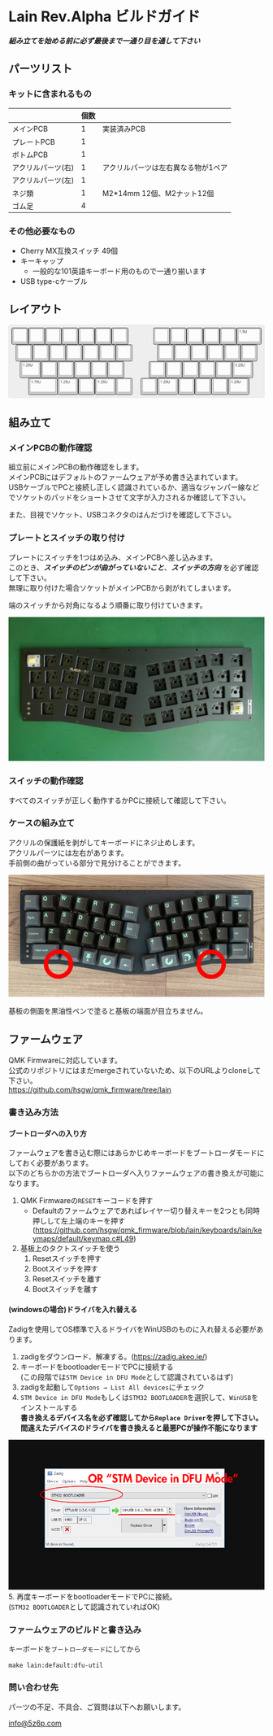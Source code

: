 # Lain Rev.Alpha ビルドガイド

***組み立てを始める前に必ず最後まで一通り目を通して下さい***

## パーツリスト
### キットに含まれるもの
|                    | 個数 |                                     |
|--------------------|------|-------------------------------------|
| メインPCB          | 1    | 実装済みPCB                         |
| プレートPCB        | 1    |                                     |
| ボトムPCB          | 1    |                                     |
| アクリルパーツ(右) | 1    | アクリルパーツは左右異なる物が1ペア |
| アクリルパーツ(左) | 1    |                                     |
| ネジ類             | 1    | M2*14mm 12個、M2ナット12個          |
| ゴム足             | 4    |                                     |

### その他必要なもの
- Cherry MX互換スイッチ 49個
- キーキャップ
  - 一般的な101英語キーボード用のもので一通り揃います
- USB type-cケーブル

## レイアウト
![layout](img/alpha/lain_layout.png)

## 組み立て
### メインPCBの動作確認
組立前にメインPCBの動作確認をします。   
メインPCBにはデフォルトのファームウェアが予め書き込まれています。   
USBケーブルでPCと接続し正しく認識されているか、適当なジャンパー線などでソケットのパッドをショートさせて文字が入力されるか確認して下さい。

また、目視でソケット、USBコネクタのはんだづけを確認して下さい。   

### プレートとスイッチの取り付け
プレートにスイッチを1つはめ込み、メインPCBへ差し込みます。   
このとき、***スイッチのピンが曲がっていないこと***、***スイッチの方向*** を必ず確認して下さい。   
無理に取り付けた場合ソケットがメインPCBから剥がれてしまいます。

端のスイッチから対角になるよう順番に取り付けていきます。

![plate](img/alpha/lain_assembly.jpg)

### スイッチの動作確認
すべてのスイッチが正しく動作するかPCに接続して確認して下さい。

### ケースの組み立て
アクリルの保護紙を剥がしてキーボードにネジ止めします。   
アクリルパーツには左右があります。   
手前側の曲がっている部分で見分けることができます。   

![case](img/alpha/lain_case.jpg)

基板の側面を黒油性ペンで塗ると基板の端面が目立ちません。

## ファームウェア
QMK Firmwareに対応しています。   
公式のリポジトリにはまだmergeされていないため、以下のURLよりcloneして下さい。   
https://github.com/hsgw/qmk_firmware/tree/lain

### 書き込み方法
#### ブートローダへの入り方
ファームウェアを書き込む際にはあらかじめキーボードをブートローダモードにしておく必要があります。   
以下のどちらかの方法でブートローダへ入りファームウェアの書き換えが可能になります。
1. QMK Firmwareの```RESET```キーコードを押す
    - Defaultのファームウェアであればレイヤー切り替えキーを2つとも同時押しして左上端のキーを押す
      (https://github.com/hsgw/qmk_firmware/blob/lain/keyboards/lain/keymaps/default/keymap.c#L49)
2. 基板上のタクトスイッチを使う
    1. Resetスイッチを押す
    2. Bootスイッチを押す
    3. Resetスイッチを離す
    4. Bootスイッチを離す

#### (windowsの場合)ドライバを入れ替える
Zadigを使用してOS標準で入るドライバをWinUSBのものに入れ替える必要があります。
1. zadigをダウンロード、解凍する。(https://zadig.akeo.ie/)
2. キーボードをbootloaderモードでPCに接続する   
(この段階では```STM Device in DFU Mode```として認識されているはず)
3. zadigを起動して```Options → List All devices```にチェック
4. ```STM Device in DFU Mode```もしくは```STM32 BOOTLOADER```を選択して、```WinUSB```をインストールする   
**書き換えるデバイス名を必ず確認してから```Replace Driver```を押して下さい。**   
**間違えたデバイスのドライバを書き換えると最悪PCが操作不能になります**

![zadig](img/alpha/stm32_win_driver.png)
5. 再度キーボードをbootloaderモードでPCに接続。   
(```STM32 BOOTLOADER```として認識されていればOK)

### ファームウェアのビルドと書き込み
キーボードを```ブートローダモード```にしてから
```
make lain:default:dfu-util
```

### 問い合わせ先
パーツの不足、不具合、ご質問は以下へお願いします。

info@5z6p.com
